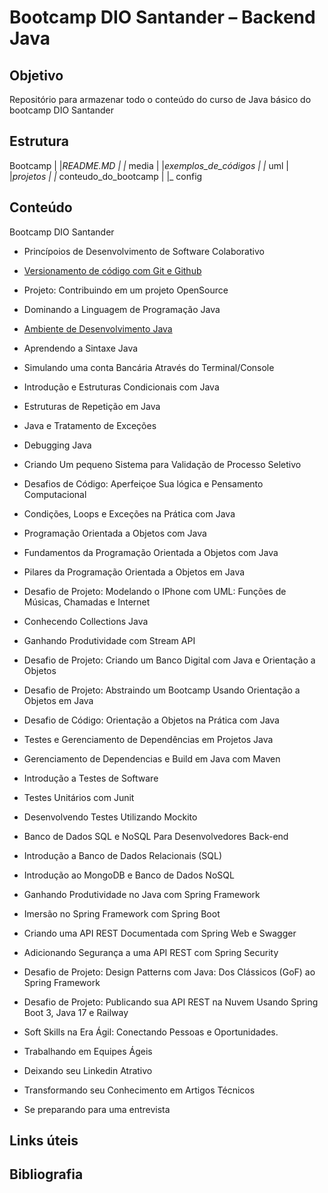 # Bootcamp DIO Santander – Backend Java

## Objetivo

Repositório para armazenar todo o conteúdo do curso de Java básico do bootcamp DIO Santander

## Estrutura

Bootcamp
|
|_README.MD
|
|_ media
|
|_exemplos_de_códigos
|
|_ uml
|
|_projetos
|
|_ conteudo_do_bootcamp
|
|_ config

## Conteúdo

Bootcamp DIO Santander

* Princípoios de Desenvolvimento de Software Colaborativo

* [Versionamento de código com Git e Github](/conteudo_bootcamp/Versionamento_de_código_com_Git_e_Github.md)

* Projeto: Contribuindo em um projeto OpenSource

* Dominando a Linguagem de Programação Java

* [Ambiente de Desenvolvimento Java](/conteudo_bootcamp/Plataforma_e_config_do_ambiente.md)

* Aprendendo a Sintaxe Java
* Simulando uma conta Bancária Através do Terminal/Console
* Introdução e Estruturas Condicionais com Java
* Estruturas de Repetição em Java
* Java e Tratamento de Exceções
* Debugging Java
* Criando Um pequeno Sistema para Validação de Processo Seletivo
* Desafios de Código: Aperfeiçoe Sua lógica e Pensamento Computacional
* Condições, Loops e Exceções na Prática com Java

* Programação Orientada a Objetos com Java

* Fundamentos da Programação Orientada a Objetos com Java

* Pilares da Programação Orientada a Objetos em Java
* Desafio de Projeto:
 Modelando o IPhone com UML: Funções de Músicas, Chamadas e Internet
* Conhecendo Collections Java
* Ganhando Produtividade com Stream API
* Desafio de Projeto:
 Criando um Banco Digital com Java e Orientação a Objetos
* Desafio de Projeto:
 Abstraindo um Bootcamp Usando Orientação a Objetos em Java
* Desafio de Código:
 Orientação a Objetos na Prática com Java

* Testes e Gerenciamento de Dependências em Projetos Java

* Gerenciamento de Dependencias e Build em Java com Maven

* Introdução a Testes de Software
* Testes Unitários com Junit
* Desenvolvendo Testes Utilizando Mockito

* Banco de Dados SQL e NoSQL Para Desenvolvedores Back-end

* Introdução a Banco de Dados Relacionais (SQL)

* Introdução ao MongoDB e Banco de Dados NoSQL

* Ganhando Produtividade no Java com Spring Framework

* Imersão no Spring Framework com Spring Boot

* Criando uma API REST Documentada com Spring Web e Swagger
* Adicionando Segurança a uma API REST com Spring Security
* Desafio de Projeto:
 Design Patterns com Java: Dos Clássicos (GoF) ao Spring Framework
* Desafio de Projeto:
 Publicando sua API REST na Nuvem Usando Spring Boot 3, Java 17 e Railway

* Soft Skills na Era Ágil: Conectando Pessoas e Oportunidades.

* Trabalhando em Equipes Ágeis

* Deixando seu Linkedin Atrativo
* Transformando seu Conhecimento em Artigos Técnicos
* Se preparando para uma entrevista

## Links úteis

## Bibliografia
